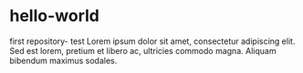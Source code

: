 # hello-world
first repository- test
Lorem ipsum dolor sit amet, consectetur adipiscing elit. Sed est lorem, pretium et libero ac, ultricies commodo magna. Aliquam bibendum maximus sodales. 
